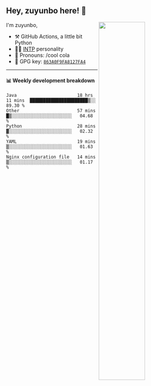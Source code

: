 

## Hey, zuyunbo here! :wave: 
[<img align="right" width="50%" src="https://github-readme-stats.vercel.app/api?username=zuyunbo&theme=dark&show_icons=true">](https://metrics.lecoq.io/ouuan?template=classic)

I'm zuyunbo,

-   :hammer_and_pick: GitHub Actions, a little bit Python
-   :man_scientist: [INTP](https://www.16personalities.com/profiles/3302586f07ca3) personality
-   :man: Pronouns: /cool cola
-   :key: GPG key: [`863A0F9FA8127FA4`](https://github.com/zuyunbo.gpg)

---

#### :bar_chart: Weekly development breakdown
<!--START_SECTION:waka-->
```text
Java                       18 hrs 11 mins  ██████████████████████▒░░   89.30 % 
Other                      57 mins         █▒░░░░░░░░░░░░░░░░░░░░░░░   04.68 % 
Python                     28 mins         ▓░░░░░░░░░░░░░░░░░░░░░░░░   02.32 % 
YAML                       19 mins         ▒░░░░░░░░░░░░░░░░░░░░░░░░   01.63 % 
Nginx configuration file   14 mins         ▒░░░░░░░░░░░░░░░░░░░░░░░░   01.17 % 
```
<!--END_SECTION:waka-->

